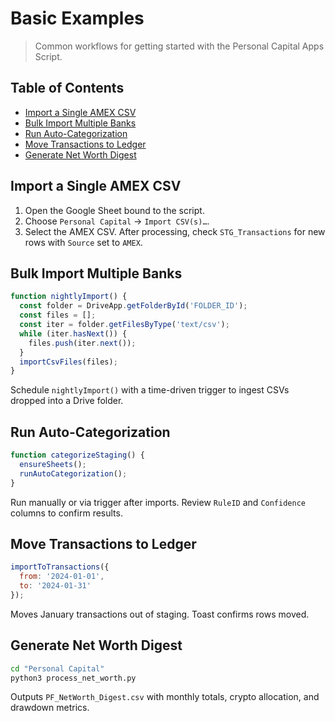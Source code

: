 # Basic Examples

> Common workflows for getting started with the Personal Capital Apps Script.

## Table of Contents
- [Import a Single AMEX CSV](#import-a-single-amex-csv)
- [Bulk Import Multiple Banks](#bulk-import-multiple-banks)
- [Run Auto-Categorization](#run-auto-categorization)
- [Move Transactions to Ledger](#move-transactions-to-ledger)
- [Generate Net Worth Digest](#generate-net-worth-digest)

## Import a Single AMEX CSV
1. Open the Google Sheet bound to the script.
2. Choose `Personal Capital` → `Import CSV(s)…`.
3. Select the AMEX CSV. After processing, check `STG_Transactions` for new rows with `Source` set to `AMEX`.

## Bulk Import Multiple Banks
```javascript
function nightlyImport() {
  const folder = DriveApp.getFolderById('FOLDER_ID');
  const files = [];
  const iter = folder.getFilesByType('text/csv');
  while (iter.hasNext()) {
    files.push(iter.next());
  }
  importCsvFiles(files);
}
```
Schedule `nightlyImport()` with a time-driven trigger to ingest CSVs dropped into a Drive folder.

## Run Auto-Categorization
```javascript
function categorizeStaging() {
  ensureSheets();
  runAutoCategorization();
}
```
Run manually or via trigger after imports. Review `RuleID` and `Confidence` columns to confirm results.

## Move Transactions to Ledger
```javascript
importToTransactions({
  from: '2024-01-01',
  to: '2024-01-31'
});
```
Moves January transactions out of staging. Toast confirms rows moved.

## Generate Net Worth Digest
```bash
cd "Personal Capital"
python3 process_net_worth.py
```
Outputs `PF_NetWorth_Digest.csv` with monthly totals, crypto allocation, and drawdown metrics.
